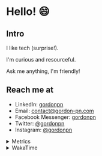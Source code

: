 # Hello! 😄

## Intro

I like tech (surprise!).

I'm curious and resourceful.

Ask me anything, I'm friendly!

## Reach me at

- LinkedIn: [gordonpn](https://www.linkedin.com/in/gordonpn/)
- Email: [contact@gordon-pn.com](mailto:contact@gordon-pn.com)
- Facebook Messenger: [gordonpn](https://www.messenger.com/t/Gordonpn)
- Twitter: [@gordonpn](https://twitter.com/Gordonpn)
- Instagram: [@gordonpn](https://www.instagram.com/gordonpn/)

<details>
  <summary>Metrics</summary>

  <img align="center" src="https://github.com/gordonpn/gordonpn/blob/master/github-metrics.svg" alt="GitHub Metrics">

</details>

<details>
  <summary>WakaTime</summary>

  <!--START_SECTION:waka-->
**I'm an Early 🐤** 

```text
🌞 Morning    175 commits    █████░░░░░░░░░░░░░░░░░░░░   21.32% 
🌆 Daytime    311 commits    █████████░░░░░░░░░░░░░░░░   37.88% 
🌃 Evening    298 commits    █████████░░░░░░░░░░░░░░░░   36.3% 
🌙 Night      37 commits     █░░░░░░░░░░░░░░░░░░░░░░░░   4.51%

```
📅 **I'm Most Productive on Wednesday** 

```text
Monday       125 commits    ███░░░░░░░░░░░░░░░░░░░░░░   15.23% 
Tuesday      100 commits    ███░░░░░░░░░░░░░░░░░░░░░░   12.18% 
Wednesday    186 commits    █████░░░░░░░░░░░░░░░░░░░░   22.66% 
Thursday     111 commits    ███░░░░░░░░░░░░░░░░░░░░░░   13.52% 
Friday       124 commits    ███░░░░░░░░░░░░░░░░░░░░░░   15.1% 
Saturday     61 commits     █░░░░░░░░░░░░░░░░░░░░░░░░   7.43% 
Sunday       114 commits    ███░░░░░░░░░░░░░░░░░░░░░░   13.89%

```


📊 **This Week I Spent My Time On** 

```text
💬 Programming Languages: 
Java                     5 hrs 55 mins       ████████████░░░░░░░░░░░░░   49.68% 
Text                     2 hrs 29 mins       █████░░░░░░░░░░░░░░░░░░░░   20.9% 
Markdown                 53 mins             ██░░░░░░░░░░░░░░░░░░░░░░░   7.51% 
JSON                     45 mins             █░░░░░░░░░░░░░░░░░░░░░░░░   6.42% 
Brazil Dependency Config 31 mins             █░░░░░░░░░░░░░░░░░░░░░░░░   4.43%

🔥 Editors: 
IntelliJ                 10 hrs 21 mins      █████████████████████░░░░   86.85% 
VS Code                  1 hr 34 mins        ███░░░░░░░░░░░░░░░░░░░░░░   13.15%

```


 Last Updated on 10/09/2022 10:28:37 UTC
<!--END_SECTION:waka-->
</details>
